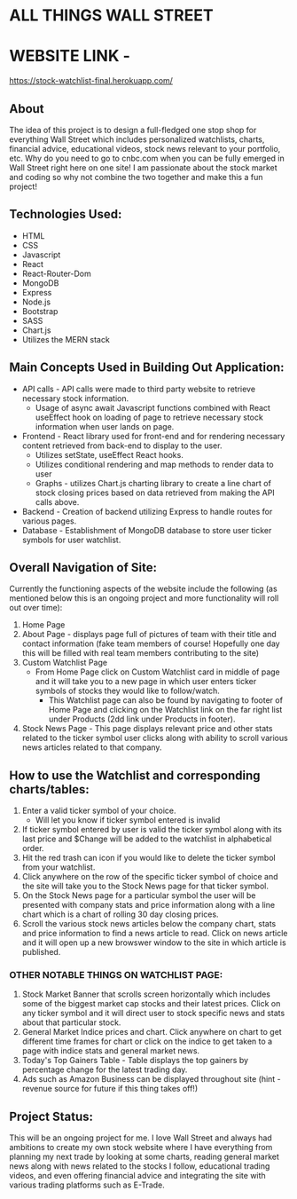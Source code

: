 # ALL THINGS WALL STREET

# WEBSITE LINK -
https://stock-watchlist-final.herokuapp.com/


## About
The idea of this project is to design a full-fledged one stop shop for everything Wall Street which includes personalized watchlists, charts, financial advice, educational videos, stock news relevant to your portfolio, etc. Why do you need to go to cnbc.com when you can be fully emerged in Wall Street right here on one site! I am passionate about the stock market and coding so why not combine the two together and make this a fun project!


## Technologies Used:
* HTML
* CSS
* Javascript
* React
* React-Router-Dom
* MongoDB
* Express
* Node.js
* Bootstrap
* SASS
* Chart.js
* Utilizes the MERN stack



## Main Concepts Used in Building Out Application:
* API calls - API calls were made to third party website to retrieve necessary stock information.
     * Usage of async await Javascript functions combined with React useEffect hook on loading of page to retrieve necessary stock information when user lands on page.  
* Frontend - React library used for front-end and for rendering necessary content retrieved from back-end to display to the user.
    * Utilizes setState, useEffect React hooks.
    * Utilizes conditional rendering and map methods to render data to user
    * Graphs - utilizes Chart.js charting library to create a line chart of stock closing prices based on data retrieved from making the API calls above.
* Backend - Creation of backend utilizing Express to handle routes for various pages.
* Database - Establishment of MongoDB database to store user ticker symbols for user watchlist.


## Overall Navigation of Site:
Currently the functioning aspects of the website include the following (as mentioned below this is an ongoing project and more functionality will roll out over time):
 1. Home Page
 2. About Page - displays page full of pictures of team with their title and contact information (fake team members of course! Hopefully one day this will be filled with real team members contributing to the site) 
 3. Custom Watchlist Page
    * From Home Page click on Custom Watchlist card in middle of page and it will take you to a new page in which user enters ticker symbols of stocks they would like to follow/watch.
        * This Watchlist page can also be found by navigating to footer of Home Page and clicking on the Watchlist link on the far right list under Products (2dd link under Products in footer).
 4. Stock News Page - This page displays relevant price and other stats related to the ticker symbol user clicks along with ability to scroll various news articles related to that company.


## How to use the Watchlist and corresponding charts/tables:
1. Enter a valid ticker symbol of your choice.
    * Will let you know if ticker symbol entered is invalid
2. If ticker symbol entered by user is valid the ticker symbol along with its last price and $Change will be added to the watchlist in alphabetical order.
3. Hit the red trash can icon if you would like to delete the ticker symbol from your watchlist.
4. Click anywhere on the row of the specific ticker symbol of choice and the site will take you to the Stock News page for that ticker symbol.
5. On the Stock News page for a particular symbol the user will be presented with company stats and price information along with a line chart which is a chart of rolling 30 day closing prices.
6. Scroll the various stock news articles below the company chart, stats and price information to find a news article to read. Click on news article and it will open up a new browswer window to the site in which article is published. 
### OTHER NOTABLE THINGS ON WATCHLIST PAGE:
1. Stock Market Banner that scrolls screen horizontally which includes some of the biggest market cap stocks and their latest prices. Click on any ticker symbol and it will direct user to stock specific news and stats about that particular stock.
2. General Market Indice prices and chart. Click anywhere on chart to get different time frames for chart or click on the indice to get taken to a page with indice stats and general market news.
3. Today's Top Gainers Table - Table displays the top gainers by percentage change for the latest trading day.
4. Ads such as Amazon Business can be displayed throughout site (hint - revenue source for future if this thing takes off!)






## Project Status:
This will be an ongoing project for me. I love Wall Street and always had ambitions to create my own stock website where I have everything from planning my next trade by looking at some charts, reading general market news along with news related to the stocks I follow, educational trading videos, and even offering financial advice and integrating the site with various trading platforms such as E-Trade.










